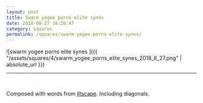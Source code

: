 ```yaml
---
layout: post
title: Swarm yogee porns elite synes
date: 2018-08-27 18:20:47
category: squares
permalink: /squares/swarm-yogee-porns-elite-synes/ 
---
```


![swarm yogee porns elite synes ]({{ "/assets/squares/4/swarm_yogee_porns_elite_synes_2018_8_27.png" | absolute_url }})
&nbsp;


---

&nbsp;

Composed with words from [litscape](https://www.litscape.com/). Including diagonals. 
